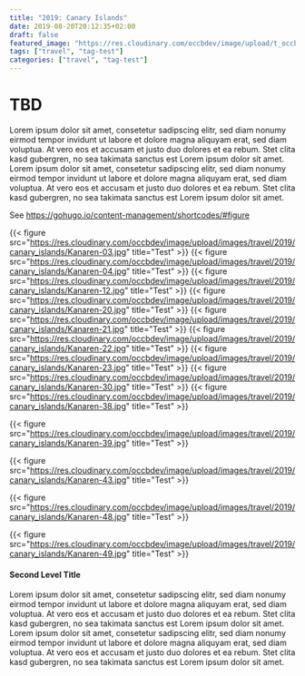 ```yaml
---
title: "2019: Canary Islands"
date: 2019-08-20T20:12:35+02:00
draft: false
featured_image: "https://res.cloudinary.com/occbdev/image/upload/t_occbdev_gallery_teaser/images/travel/2019/canary_islands/Kanaren-21.jpg"
tags: ["travel", "tag-test"]
categories: ["travel", "tag-test"]
---
```


# TBD

Lorem ipsum dolor sit amet, consetetur sadipscing elitr, sed diam nonumy eirmod tempor invidunt ut labore et dolore magna aliquyam erat, sed diam voluptua. At vero eos et accusam et justo duo dolores et ea rebum. Stet clita kasd gubergren, no sea takimata sanctus est Lorem ipsum dolor sit amet. Lorem ipsum dolor sit amet, consetetur sadipscing elitr, sed diam nonumy eirmod tempor invidunt ut labore et dolore magna aliquyam erat, sed diam voluptua. At vero eos et accusam et justo duo dolores et ea rebum. Stet clita kasd gubergren, no sea takimata sanctus est Lorem ipsum dolor sit amet.

See https://gohugo.io/content-management/shortcodes/#figure

{{< figure src="https://res.cloudinary.com/occbdev/image/upload/images/travel/2019/canary_islands/Kanaren-03.jpg" title="Test" >}}
{{< figure src="https://res.cloudinary.com/occbdev/image/upload/images/travel/2019/canary_islands/Kanaren-04.jpg" title="Test" >}}
{{< figure src="https://res.cloudinary.com/occbdev/image/upload/images/travel/2019/canary_islands/Kanaren-12.jpg" title="Test" >}}
{{< figure src="https://res.cloudinary.com/occbdev/image/upload/images/travel/2019/canary_islands/Kanaren-20.jpg" title="Test" >}}
{{< figure src="https://res.cloudinary.com/occbdev/image/upload/images/travel/2019/canary_islands/Kanaren-21.jpg" title="Test" >}}
{{< figure src="https://res.cloudinary.com/occbdev/image/upload/images/travel/2019/canary_islands/Kanaren-22.jpg" title="Test" >}}
{{< figure src="https://res.cloudinary.com/occbdev/image/upload/images/travel/2019/canary_islands/Kanaren-23.jpg" title="Test" >}}
{{< figure src="https://res.cloudinary.com/occbdev/image/upload/images/travel/2019/canary_islands/Kanaren-30.jpg" title="Test" >}}
{{< figure src="https://res.cloudinary.com/occbdev/image/upload/images/travel/2019/canary_islands/Kanaren-38.jpg" title="Test" >}}

{{< figure src="https://res.cloudinary.com/occbdev/image/upload/images/travel/2019/canary_islands/Kanaren-39.jpg" title="Test" >}}

{{< figure src="https://res.cloudinary.com/occbdev/image/upload/images/travel/2019/canary_islands/Kanaren-43.jpg" title="Test" >}}

{{< figure src="https://res.cloudinary.com/occbdev/image/upload/images/travel/2019/canary_islands/Kanaren-48.jpg" title="Test" >}}

{{< figure src="https://res.cloudinary.com/occbdev/image/upload/images/travel/2019/canary_islands/Kanaren-49.jpg" title="Test" >}}

#### Second Level Title

Lorem ipsum dolor sit amet, consetetur sadipscing elitr, sed diam nonumy eirmod tempor invidunt ut labore et dolore magna aliquyam erat, sed diam voluptua. At vero eos et accusam et justo duo dolores et ea rebum. Stet clita kasd gubergren, no sea takimata sanctus est Lorem ipsum dolor sit amet. Lorem ipsum dolor sit amet, consetetur sadipscing elitr, sed diam nonumy eirmod tempor invidunt ut labore et dolore magna aliquyam erat, sed diam voluptua. At vero eos et accusam et justo duo dolores et ea rebum. Stet clita kasd gubergren, no sea takimata sanctus est Lorem ipsum dolor sit amet.
